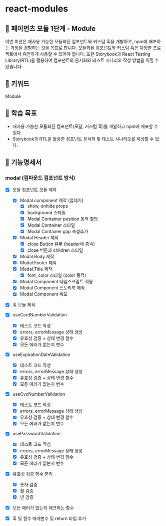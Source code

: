 # react-modules

## 🚀 페이먼츠 모듈 1단계 - Module

이번 미션은 재사용 가능한 모듈화된 컴포넌트와 커스텀 훅을 개발하고, npm에 배포하는 과정을 경험하는 것을 목표로 합니다. 모듈화된 컴포넌트와 커스텀 훅은 다양한 프로젝트에서 유연하게 사용할 수 있어야 합니다. 또한 Storybook과 React Testing Library(RTL)을 활용하여 컴포넌트의 문서화와 테스트 시나리오 작성 방법을 익힐 수 있습니다.

## 🔑 키워드

Module

## 📍 학습 목표

- 재사용 가능한 모듈화된 컴포넌트(모달, 커스텀 훅)를 개발하고 npm에 배포할 수 있다.
- Storybook과 RTL을 활용한 컴포넌트 문서화 및 테스트 시나리오를 작성할 수 있다.

## 📝 기능명세서

### modal (컴파운드 컴포넌트 방식)

- [x] 모달 컴포넌트 모듈 제작

  - [x] Modal component 제작 (껍데기)
    - [x] show, onhide props
    - [x] background 스타일
    - [x] Modal Container position 동적 할당
    - [x] Modal Container 스타일
    - [x] Modal Container gap 속성추가
  - [x] Modal.Header 제작
    - [x] close Button 유무 (header에 종속)
    - [x] close 버튼과 children 스타일
  - [x] Modal.Body 제작
  - [x] Modal.Footer 제작
  - [x] Modal.Title 제작
    - [x] font, color 스타일 (color 동적)
  - [x] Modal Component 타입스크립트 적용
  - [x] Modal Component 스토리북 제작
  - [x] Modal Component 배포

- [x] 훅 모듈 제작

- [x] useCardNumberValidation

  - [x] 테스트 코드 작성
  - [x] errors, errorMessage 상태 생성
  - [x] 유효성 검증 + 상태 변경 함수
  - [x] 모든 에러가 없는지 변수

- [x] useExpirationDateValidation

  - [x] 테스트 코드 작성
  - [x] errors, errorMessage 상태 생성
  - [x] 유효성 검증 + 상태 변경 함수
  - [x] 모든 에러가 없는지 변수

- [x] useCvcNumberValidation

  - [x] 테스트 코드 작성
  - [x] errors, errorMessage 상태 생성
  - [x] 유효성 검증 + 상태 변경 함수
  - [x] 모든 에러가 없는지 변수

- [x] usePasswordValidation

  - [x] 테스트 코드 작성
  - [x] errors, errorMessage 상태 생성
  - [x] 유효성 검증 + 상태 변경 함수
  - [x] 모든 에러가 없는지 변수

- [x] 유효성 검증 함수 분리

  - [x] 숫자 검증
  - [x] 월 검증
  - [x] 년 검증

- [x] 모든 에러가 없는지 체크하는 함수

- [x] 훅 및 함수 매개변수 및 return 타입 추가
